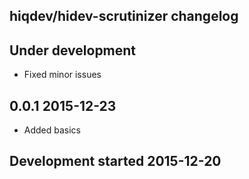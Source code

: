 hiqdev/hidev-scrutinizer changelog
----------------------------------

## Under development

- Fixed minor issues

## 0.0.1 2015-12-23

- Added basics

## Development started 2015-12-20


